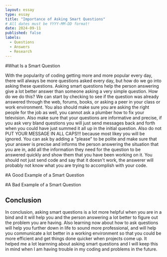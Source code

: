 ```yaml
---
layout: essay
type: essay
title: "Importance of Asking Smart Questions"
# All dates must be YYYY-MM-DD format!
date: 2024-09-11
published: false
labels:
  - Questions
  - Answers
  - Research
---
```

#What Is a Smart Question

   With the popularity of coding getting more and more popular every day, there will always be more questions asked every day, but how do we go into
asking these questions.  Asking smart questions help the person answering give a lot better answer than someone asking a very simple question.  How do
we do this? We can start by checking to see if the question was already answered through the web, forums, books, or asking a peer in your class or work
environment.  You also should make sure you are asking the right people for the job as well, you cannot ask a plumber how to fix your television.  Also
make sure that your questions are informative and precise, if you ask very bland questions you will just send messages back and forth when you could 
have just summed it all up in the initial question.  Also do not PUT YOUR MESSAGE IN ALL CAPS!!! because most likey you will be ignored.  You can ask
by adding a "please" to be polite and make sure that your answer is precise and informs the person answering the situation that you are in, add all the
information they need for the question to be answered quickly and show them that you have been working on it.  You should not just send code and say 
that it doesn't work, the answerer will probably not know what you are trying to accomplish with your code.

#A Good Example of a Smart Question


#A Bad Example of a Smart Question


## Conclusion

   In conclusion, asking smart questions is a lot more helpful when you are in a bind and it will help you and the person answering a lot better to 
figure out the problem you are having.  Also learning now about how to ask questions will help you further down in life to sound more professional, 
and will help you communicate a lot better in a working environment so that you could be more efficient and get things done quicker when projects come up.
It helped me a lot learnning about asking smart questions and I will keep this in mind when I am having trouble in my coding and problems in the 
future.

